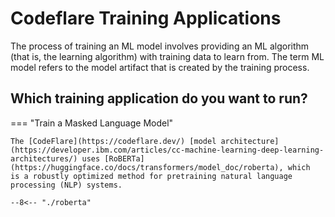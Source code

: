 # Codeflare Training Applications

The process of training an ML model involves providing an ML algorithm
(that is, the learning algorithm) with training data to learn
from. The term ML model refers to the model artifact that is created
by the training process.

## Which training application do you want to run?

=== "Train a Masked Language Model"

    The [CodeFlare](https://codeflare.dev/) [model architecture](https://developer.ibm.com/articles/cc-machine-learning-deep-learning-architectures/) uses [RoBERTa](https://huggingface.co/docs/transformers/model_doc/roberta), which
    is a robustly optimized method for pretraining natural language
    processing (NLP) systems.

    --8<-- "./roberta"
